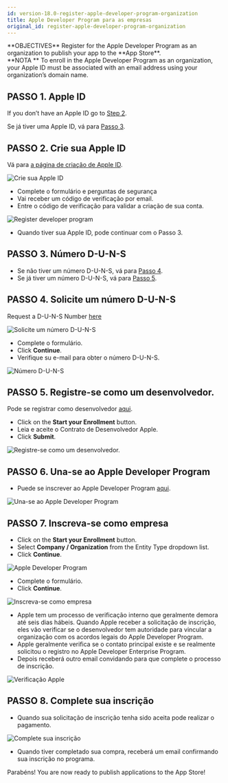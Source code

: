 ```yaml
---
id: version-18.0-register-apple-developer-program-organization
title: Apple Developer Program para as empresas
original_id: register-apple-developer-program-organization
---
```


<div markdown="1" class = "objectives">
**OBJECTIVES**
Register for the Apple Developer Program as an organization to publish your app to the **App Store**.</div> <div markdown="1" class = "tips">
**NOTA **
To enroll in the Apple Developer Program as an organization, your Apple ID must be associated with an email address using your organization’s domain name.</div>

## PASSO 1. Apple ID

If you don’t have an Apple ID go to [Step 2](#step-2-create-your-apple-id).

Se já tiver uma Apple ID, vá para [Passo 3](#step-3-d-u-n-s-number).


## PASSO 2. Crie sua Apple ID

Vá para  [a página de criação de Apple ID](https://appleid.apple.com/).

![Crie sua Apple ID](assets/en/deploy-app-store/Apple-ID-Creation-Page-4D-for-iOS.png)

* Complete o formulário e perguntas de segurança
* Vai receber um código de verificação por email.
* Entre o código de verificação para validar a criação de sua conta.

![Register developer program](assets/en/deploy-app-store/Register-developer-program-4D-for-iOS.png)

* Quando tiver sua Apple ID, pode continuar com o Passo 3.

## PASSO 3. Número D-U-N-S

* Se não tiver um número D-U-N-S, vá para  [Passo 4](#step-4-request-a-d-u-n-s-number).
* Se já tiver um número D-U-N-S, vá para  [Passo 5](#step-5-register-as-a-developer).

## PASSO 4. Solicite um número D-U-N-S

Request a D-U-N-S Number [here](https://developer.apple.com/enroll/duns-lookup/#/search)

![Solicite um número D-U-N-S](assets/en/deploy-app-store/DUNS-Number-Organization-4D-for-iOS.png)

* Complete o formulário.
* Click **Continue**.
* Verifique su e-mail para obter o número D-U-N-S.

![Número D-U-N-S](assets/en/deploy-app-store/DUNS-Number-Apple-Mail_4D-for-iOS.png)

## PASSO 5. Registre-se como um desenvolvedor.

Pode se registrar como desenvolvedor [aqui](https://developer.apple.com/programs/enterprise/enroll/).

* Click on the **Start your Enrollment** button.
* Leia e aceite o Contrato de Desenvolvedor Apple.
* Click **Submit**.

![Registre-se como um desenvolvedor.](assets/en/deploy-app-store/Register-developer-4D-for-iOS.png)

## PASSO 6. Una-se ao Apple Developer Program

* Puede se inscrever ao Apple Developer Program [aqui](https://developer.apple.com/enroll/enterprise/).

![Una-se ao Apple Developer Program](assets/en/deploy-app-store/Join-Apple-Developer-Program-individuals-4D-for-iOS.png)

## PASSO 7. Inscreva-se como empresa

* Click on the **Start your Enrollment** button.
* Select **Company / Organization** from the Entity Type dropdown list.
* Click **Continue**.

![Apple Developer Program](assets/en/deploy-app-store/Apple-Developer-Program-Organizations-4D-for-iOS.png)

* Complete o formulário.
* Click **Continue**.

![Inscreva-se como empresa](assets/en/deploy-app-store/Apple-Developer-Program-Enrollment-Organizations-4D-for-iOS.png)

* Apple tem um processo de verificação interno que geralmente demora até seis dias hábeis. Quando Apple receber a solicitação de inscrição, eles vão verificar se o desenvolvedor tem autoridade para vincular a organização com os acordos legais do Apple Developer Program.
* Apple geralmente verifica se o contato principal existe e se realmente solicitou o registro no Apple Developer Enterprise Program.
* Depois receberá outro email convidando para que complete o processo de inscrição.

![Verificação Apple](assets/en/deploy-in-house/Confirmation-email-Organisations-4D-for-iOS.png)

## PASSO 8. Complete sua inscrição

* Quando sua solicitação de inscrição tenha sido aceita pode realizar o pagamento.

![Complete sua inscrição](assets/en/deploy-app-store/Complete-Purchase-Apple-Developer-Program-4D-for-iOS.png)

* Quando tiver completado sua compra, receberá um email confirmando sua inscrição no programa.

Parabéns! You are now ready to publish applications to the App Store!